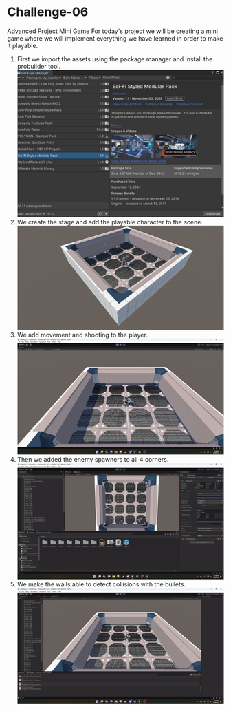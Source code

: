# Challenge-06
Advanced Project Mini Game
For today's project we will be creating a mini game where we will implement everything we have learned in order to make it playable.
1. First we import the assets using the package manager and install the probuilder tool.
   ![Shooting Point](images/Picture1.png)
2. We create the stage and add the playable character to the scene.
   ![Shooting Point](images/Picture2.png)
3. We add movement and shooting to the player.
   ![Shooting Point](images/gif1.gif)
4. Then we added the enemy spawners to all 4 corners.
    ![Shooting Point](images/gif2.gif)
5. We make the walls able to detect collisions with the bullets.
   ![Shooting Point](images/gif3.gif)
